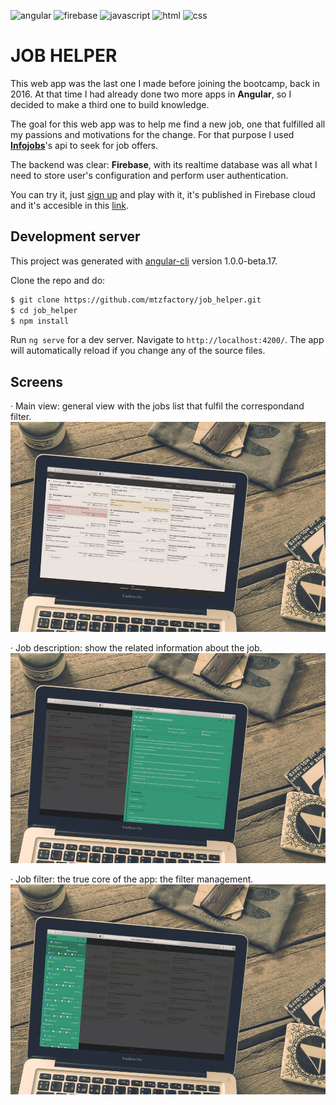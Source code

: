 ![angular](https://mtzfactory.github.io/logos/png-2/angular.png)
![firebase](https://mtzfactory.github.io/logos/png-2/firebase.png)
![javascript](https://mtzfactory.github.io/logos/png-2/javascript.png)
![html](https://mtzfactory.github.io/logos/png-2/html-5.png)
![css](https://mtzfactory.github.io/logos/png-2/css-3.png)

# JOB HELPER

This web app was the last one I made before joining the bootcamp, back in 2016. At that time I had already done two more apps in __Angular__, so I decided to make a third one to build knowledge.

The goal for this web app was to help me find a new job, one that fulfilled all my passions and motivations for the change. For that purpose I used __[Infojobs][infojobs-api]__'s api to seek for job offers.

The backend was clear: __Firebase__, with its realtime database was all what I need to store user's configuration and perform user authentication.

You can try it, just [sign up][sign-up] and play with it, it's published in Firebase cloud and it's accesible in this [link][job-helper].

## Development server

This project was generated with [angular-cli](https://github.com/angular/angular-cli) version 1.0.0-beta.17.

Clone the repo and do:

```bash
$ git clone https://github.com/mtzfactory/job_helper.git
$ cd job_helper
$ npm install
```

Run `ng serve` for a dev server. Navigate to `http://localhost:4200/`. The app will automatically reload if you change any of the source files.

## Screens

· Main view: general view with the jobs list that fulfil the correspondand filter.
[![m](images/m2.jpg)](images/m2_original.png)

· Job description: show the related information about the job.
[![m](images/m3.jpg)](images/m3_original.png)

· Job filter: the true core of the app: the filter management.
[![m](images/m4.jpg)](images/m4_original.png)

[infojobs-api]:https://developer.infojobs.net/
[job-helper]:https://job-helper.firebaseapp.com/
[sign-up]:https://job-helper.firebaseapp.com/login#top
